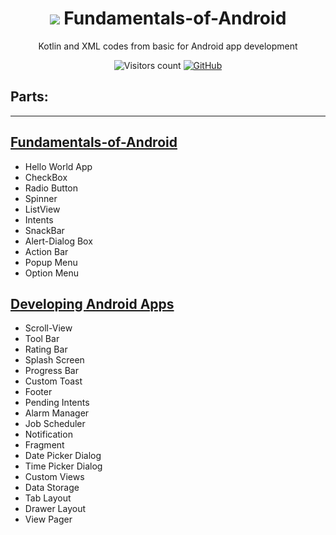 <h1 align="center"> <img src="https://1.bp.blogspot.com/-7A4WynwLsMw/XbBpCXG8fHI/AAAAAAAAMt4/uOa1bpLskYgrwGbllhSu2SDj_Mig8SXJQCLcBGAsYHQ/s1600/2000_600px.gif"> Fundamentals-of-Android  </h1>

 <p align="center"> Kotlin and XML codes from basic for Android app development </p>

 <div align="center">

  <img alt="Visitors count" src="https://visitor-badge.laobi.icu/badge?page_id=deveshp007.Android-App-Development">
  </a>
  <a href="https://github.com/deveshp007/DeX-Crypto/blob/main/LICENSE.md">
    <img alt="GitHub" src="https://img.shields.io/github/license/deveshp007/Android-App-Development?style=badge">
  </a>

</div>
 
 <h2> Parts: </h2>

 ---

## [Fundamentals-of-Android](Fundamentals.md)

- Hello World App
- CheckBox
- Radio Button
- Spinner
- ListView
- Intents
- SnackBar
- Alert-Dialog Box
- Action Bar
- Popup Menu
- Option Menu


## [Developing Android Apps](developingApp.md)

- Scroll-View
- Tool Bar
- Rating Bar
- Splash Screen
- Progress Bar
- Custom Toast
- Footer
- Pending Intents
- Alarm Manager
- Job Scheduler
- Notification
- Fragment
- Date Picker Dialog
- Time Picker Dialog
- Custom Views
- Data Storage
- Tab Layout
- Drawer Layout
- View Pager
